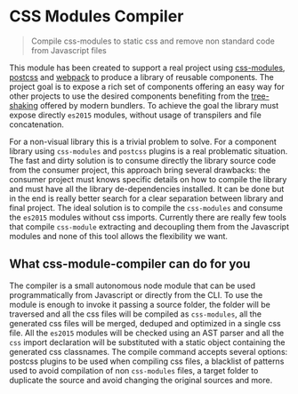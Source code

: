# CSS Modules Compiler

> Compile css-modules to static css and remove non standard code from Javascript files

This module has been created to support a real project using [css-modules](https://github.com/css-modules/css-modules), [postcss](https://github.com/postcss/postcss) and [webpack](https://webpack.github.io/) to produce a library of reusable components. The project goal is to expose a rich set of components offering an easy way for other projects to use the desired components benefiting from the [tree-shaking](https://medium.com/@roman01la/dead-code-elimination-and-tree-shaking-in-javascript-build-systems-fb8512c86edf#.krdhto4gs) offered by modern bundlers. To achieve the goal the library must expose directly `es2015` modules, without usage of transpilers and file concatenation.

For a non-visual library this is a trivial problem to solve. For a component library using `css-modules` and `postcss` plugins is a real problematic situation. The fast and dirty solution is to consume directly the library source code from the consumer project, this approach bring several drawbacks: the consumer project must knows specific details on how to compile the library and must have all the library de-dependencies installed. It can be done but in the end is really better search for a clear separation between library and final project.
The ideal solution is to compile the `css-modules` and consume the `es2015` modules without css imports. Currently there are really few tools that compile `css-module` extracting and decoupling them from the Javascript modules and none of this tool allows the flexibility we want.

## What css-module-compiler can do for you

The compiler is a small autonomous node module that can be used programmatically from Javascript or directly from the CLI. To use the module is enough to invoke it passing a source folder, the folder will be traversed and all the css files will be compiled as `css-modules`, all the generated css files will be merged, deduped and optimized in a single css file. All the `es2015` modules will be checked using an AST parser and all the `css` import declaration will be substituted with a static object containing the generated css classnames.
The compile command accepts several options: postcss plugins to be used when compiling css files, a blacklist of patterns used to avoid compilation of non `css-modules` files, a target folder to duplicate the source and avoid changing the original sources and more.
